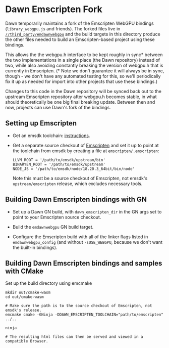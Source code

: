 # Dawn Emscripten Fork

Dawn temporarily maintains a fork of the Emscripten WebGPU bindings
(`library_webgpu.js` and friends). The forked files live in
[`//third_party/emdawnwebgpu`](../third_party/emdawnwebgpu/)
and the build targets in this directory produce the other files needed to build
an Emscripten-based project using these bindings.

This allows the the webgpu.h interface to be kept roughly in sync\* between the
two implementations in a single place (the Dawn repository) instead of two,
while also avoiding constantly breaking the version of webgpu.h that is
currently in Emscripten. (\* Note we don't guarantee it will always be in sync,
though - we don't have any automated testing for this, so we'll periodically fix
it up as needed for import into other projects that use these bindings.)

Changes to this code in the Dawn repository will be synced back out to the
upstream Emscripten repository after webgpu.h becomes stable, in what should
theoretically be one big final breaking update. Between then and now, projects
can use Dawn's fork of the bindings.

## Setting up Emscripten

- Get an emsdk toolchain:
  [instructions](https://emscripten.org/docs/getting_started/downloads.html#installation-instructions-using-the-emsdk-recommended).

- Get a separate source checkout of [Emscripten](https://github.com/emscripten-core/emscripten)
  and set it up to point at the toolchain from emsdk by creating a file at `emscripten/.emscripten`:

  ```
  LLVM_ROOT = '/path/to/emsdk/upstream/bin'
  BINARYEN_ROOT = '/path/to/emsdk/upstream'
  NODE_JS = '/path/to/emsdk/node/18.20.3_64bit/bin/node'
  ```

  Note this must be a source checkout of Emscripten,
  not emsdk's `upstream/emscripten` release, which excludes necessary tools.

## Building Dawn Emscripten bindings with GN

- Set up a Dawn GN build, with `dawn_emscripten_dir` in the GN args set to point to
  your Emscripten source checkout.

- Build the `emdawnwebgpu` GN build target.

- Configure the Emscripten build with all of the linker flags listed in `emdawnwebgpu_config`
  (and without `-sUSE_WEBGPU`, because we don't want the built-in bindings).

## Building Dawn Emscripten bindings and samples with CMake

Set up the build directory using emcmake

```
mkdir out/cmake-wasm
cd out/cmake-wasm

# Make sure the path is to the source checkout of Emscripten, not emsdk's release.
emcmake cmake -GNinja -DDAWN_EMSCRIPTEN_TOOLCHAIN="path/to/emscripten" ../..

ninja

# The resulting html files can then be served and viewed in a compatible Browser.

```